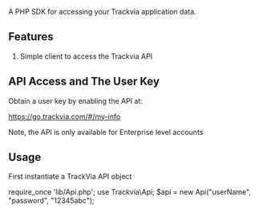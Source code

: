 A PHP SDK for accessing your Trackvia application data.

## Features

1. Simple client to access the Trackvia API
 
## API Access and The User Key

Obtain a user key by enabling the API at:

  https://go.trackvia.com/#/my-info

Note, the API is only available for Enterprise level accounts

## Usage

First instantiate a TrackVia API object

require_once 'lib/Api.php';
use Trackvia\Api;
$api = new Api("userName", "password", "12345abc");